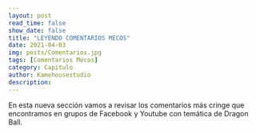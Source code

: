 ```yaml
---
layout: post
read_time: false
show_date: false
title: "LEYENDO COMENTARIOS MECOS"
date: 2021-04-03
img: posts/Comentarios.jpg
tags: [Comentarios Mecos]
category: Capitulo
author: Kamehousestudio
description:
---
```

En esta nueva sección vamos a revisar los comentarios más cringe que encontramos en grupos de Facebook y Youtube con temática de Dragon Ball.

<center>
<iframe width="560" height="315" src="" title="YouTube video player" frameborder="0" allow="accelerometer; autoplay; clipboard-write; encrypted-media; gyroscope; picture-in-picture" allowfullscreen></iframe>
</center>
